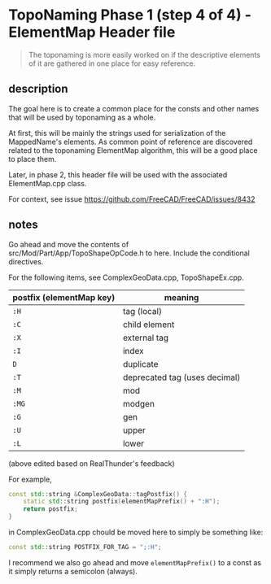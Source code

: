 # TopoNaming Phase 1 (step 4 of 4) - ElementMap Header file

> The toponaming is more easily worked on if the descriptive elements of it are gathered in one place for easy reference.

## description

The goal here is to create a common place for the consts and other names that will be used by toponaming as a whole.

At first, this will be mainly the strings used for serialization of the MappedName's elements. As common point of reference are discovered related to the toponaming ElementMap algorithm, this will be a good place to place them.

Later, in phase 2, this header file will be used with the associated ElementMap.cpp class.

For context, see issue https://github.com/FreeCAD/FreeCAD/issues/8432

## notes

Go ahead and move the contents of src/Mod/Part/App/TopoShapeOpCode.h to here. Include the conditional directives.

For the following items, see ComplexGeoData.cpp, TopoShapeEx.cpp.

| postfix (elementMap key) | meaning       |
|----------------|---------------|
| `:H`           | tag (local)   |
| `:C`           | child element |
| `:X`           | external tag  |
| `:I`           | index         |
| `D`            | duplicate     |
| `:T`           | deprecated tag (uses decimal) |
| `:M`           | mod           |
| `:MG`            | modgen        |
| `:G`           | gen           |
| `:U`           | upper         |
| `:L`           | lower         |

(above edited based on RealThunder's feedback)

For example,

```cpp
const std::string &ComplexGeoData::tagPostfix() {
    static std::string postfix(elementMapPrefix() + ":H");
    return postfix;
}
```

in ComplexGeoData.cpp chould be moved here to simply be something like:

```cpp
const std::string POSTFIX_FOR_TAG = ";:H";
```

I recommend we also go ahead and move `elementMapPrefix()` to a const as it simply returns a semicolon (always).
